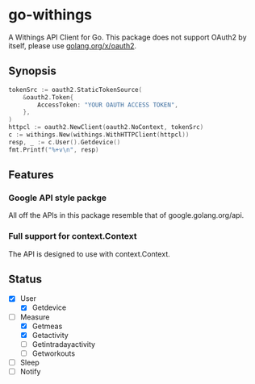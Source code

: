 go-withings
===

A Withings API Client for Go. This package does not support OAuth2 by itself, please use [golang.org/x/oauth2](https://golang.org/x/oauth2).

## Synopsis

``` go
tokenSrc := oauth2.StaticTokenSource(
    &oauth2.Token{
        AccessToken: "YOUR OAUTH ACCESS TOKEN",
    },
)
httpcl := oauth2.NewClient(oauth2.NoContext, tokenSrc)
c := withings.New(withings.WithHTTPClient(httpcl))
resp, _ := c.User().Getdevice()
fmt.Printf("%+v\n", resp)
```

## Features

### Google API style packge

All off the APIs in this package resemble that of google.golang.org/api.

### Full support for context.Context

The API is designed to use with context.Context.

## Status

- [x] User
  - [x] Getdevice
- [ ] Measure
  - [x] Getmeas
  - [x] Getactivity
  - [ ] Getintradayactivity
  - [ ] Getworkouts
- [ ] Sleep
- [ ] Notify
